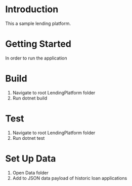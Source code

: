 # Introduction

This a sample lending platform.

# Getting Started

In order to run the application

# Build

1. Navigate to root LendingPlatform folder
2. Run dotnet build

# Test

1. Navigate to root LendingPlatform folder
2. Run dotnet test

# Set Up Data

1. Open Data folder
2. Add to JSON data payload of historic loan applications
